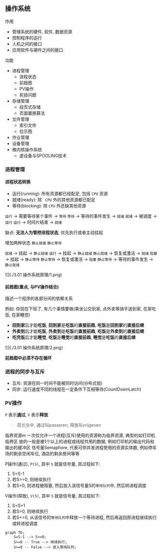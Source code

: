 ## 操作系统

作用

- 管理系统的硬件, 软件, 数据资源
- 控制程序的运行
- 人机之间的接口
- 应用软件与硬件之间的接口

功能

- 进程管理
  - 进程状态
  - 前趋图
  - PV操作
  - 死锁问题
- 存储管理
  - 段页式存储
  - 页面置换算法
- 文件管理
  - 索引文件
  - 位示图
- 作业管理
- 设备管理
- 微内核操作系统
  - 虚设备与SPOOLING技术

### 进程管理

#### 进程状态转换

- 运行(running): 所有资源都已经配足, 包括 `CPU` 资源
- 就绪(ready): 除 ` CPU` 外的其他资源都已配足
- 等待(blocking): 除 `CPU` 外还缺其他资源

`运行` → 需要等待某个事件 → `等待`
`等待` → 等待的事件发生 → `就绪`
`就绪` → 被调度 → `运行`
`运行` → 时间片结束 → `就绪`

缺点: **无法人为管控进程状态**, 优先执行或者主动挂起

增加两种状态 `静止就绪` `静止等待`

`就绪` → 挂起 → `静止就绪`
`运行` → 挂起 → `静止就绪`
`静止就绪` → 恢复或激活 → `就绪`
`阻塞` → 挂起 → `静止等待`
`静止等待` → 恢复或激活 → `阻塞`
`静止等待` → 等待的事件发生 → `静止就绪`

![](./3.01 操作系统原理/1.png)

#### 前趋图(重点, 与PV操作结合)

描述一个程序的各部分间的依赖关系

例如: 你现在下班了, 有几个事情要做(乘坐公交到家, 点外卖等骑手送到家, 在家吃饭, 在家睡觉)
- **回到家**后才能**吃饭**, **回到家**是**吃饭**的**直接前趋**, **吃饭**是**回到家**的**直接后继**
- **外卖到**后才能**吃饭**, **外卖到**是**吃饭**的**直接前趋**, **吃饭**是**外卖到**的**直接后继**
- **吃完饭**后才能**睡觉**, **吃饭**是**睡觉**的**直接前趋**, **睡觉**是**吃饭**的**直接后继**

![](./3.01 操作系统原理/2.png)

**前趋图中必须不存在循环**

### 进程的同步与互斥

- 互斥: 资源在同一时间不能被同时访问(分布式锁)
- 同步: 运行速度不同的线程在一定条件下互相等待(CountDownLatch)

### PV操作

`P` 表示**通过**, `V` 表示**释放**
> 荷兰文中, 通过叫passeren, 释放叫vrijgeven

临界资源m 一次仅允许一个进程(互斥)使用的资源称为临界资源, 典型的如打印机
临界区 放的一般是被1个以上的进程或线程共用的数据, 例如打印机的输出代码和输出的缓冲区
信号量Semaphore, 代表可供并发进程使用的资源实体数, 例如停车场的剩余空闲车位, 酒店的剩余房间等等

P操作(通过), `P(S)`, 其中 `S` 就是信号量, 其过程如下:
1. S=S-1
2. 若S>=0, 则继续执行
3. 若S<0, 则进程被阻塞, 然后放入该信号量S的`等待队列`中, 然后转进程调度

V操作(释放), `V(S)`, 其中 `S` 就是信号量, 其过程如下:
1. S=S+1
2. 若S>0, 则继续执行
3. 若S<=0, 从该信号的`等待队列`中释放一个等待进程, 然后再返回原进程继续执行或转进程调度

```mermaid
graph TD;
    S=S-1 --> S>=0;
    S>=0 -- True --> 继续执行;
    S>=0 -- False --> 进入等待队列;
```
